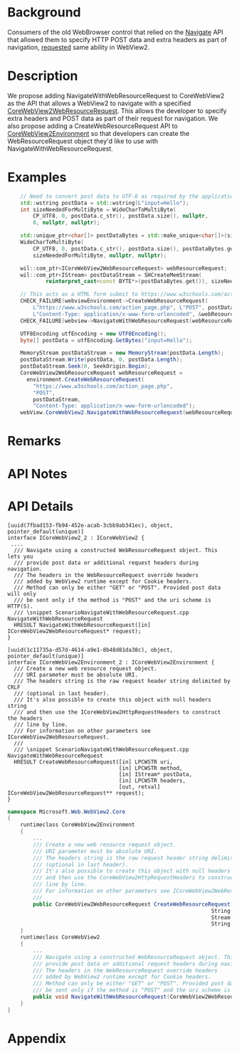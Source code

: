 
# Background
Consumers of the old WebBrowser control that relied on the [Navigate](https://docs.microsoft.com/en-us/previous-versions/aa752133(v=vs.85)) API that allowed them to specify HTTP POST data and extra headers as part of navigation, [requested](https://github.com/MicrosoftEdge/WebViewFeedback/issues/69) same ability in WebView2. 

# Description
We propose adding NavigateWithWebResourceRequest to CoreWebView2 as the API that allows a WebView2 to navigate with a specified [CoreWebView2WebResourceRequest](https://docs.microsoft.com/en-us/microsoft-edge/webview2/reference/dotnet/0-9-628/microsoft-web-webview2-core-corewebview2). This allows the developer to specify extra headers and POST data as part of their request for navigation.
We also propose adding a CreateWebResourceRequest API to [CoreWebView2Environment](https://docs.microsoft.com/en-us/microsoft-edge/webview2/reference/dotnet/0-9-515/microsoft-web-webview2-core-corewebview2environment) so that developers can create the WebResourceRequest object they'd like to use with NavigateWithWebResourceRequest.

# Examples

```cpp
    // Need to convert post data to UTF-8 as required by the application/x-www-form-urlencoded Content-Type 
    std::wstring postData = std::wstring(L"input=Hello");
    int sizeNeededForMultiByte = WideCharToMultiByte(
        CP_UTF8, 0, postData.c_str(), postData.size(), nullptr,
        0, nullptr, nullptr);

    std::unique_ptr<char[]> postDataBytes = std::make_unique<char[]>(sizeNeededForMultiByte);
    WideCharToMultiByte(
        CP_UTF8, 0, postData.c_str(), postData.size(), postDataBytes.get(),
        sizeNeededForMultiByte, nullptr, nullptr);

    wil::com_ptr<ICoreWebView2WebResourceRequest> webResourceRequest;
    wil::com_ptr<IStream> postDataStream = SHCreateMemStream(
            reinterpret_cast<const BYTE*>(postDataBytes.get()), sizeNeededForMultiByte);

    // This acts as a HTML form submit to https://www.w3schools.com/action_page.php
    CHECK_FAILURE(webviewEnvironment->CreateWebResourceRequest(
        L"https://www.w3schools.com/action_page.php", L"POST", postDataStream.get(),
        L"Content-Type: application/x-www-form-urlencoded", &webResourceRequest));
    CHECK_FAILURE(webview->NavigateWithWebResourceRequest(webResourceRequest.get()));
```

```csharp
    UTF8Encoding utfEncoding = new UTF8Encoding();
    byte[] postData = utfEncoding.GetBytes("input=Hello");

    MemoryStream postDataStream = new MemoryStream(postData.Length);
    postDataStream.Write(postData, 0, postData.Length);
    postDataStream.Seek(0, SeekOrigin.Begin);
    CoreWebView2WebResourceRequest webResourceRequest = 
      environment.CreateWebResourceRequest(
        "https://www.w3schools.com/action_page.php",
        "POST",
        postDataStream,
        "Content-Type: application/x-www-form-urlencoded");
    webView.CoreWebView2.NavigateWithWebResourceRequest(webResourceRequest);

```

# Remarks
<!-- Explanation and guidance that doesn't fit into the Examples section. -->

<!-- APIs should only throw exceptions in exceptional conditions; basically,
only when there's a bug in the caller, such as argument exception.  But if for some
reason it's necessary for a caller to catch an exception from an API, call that
out with an explanation either here or in the Examples -->

# API Notes
<!-- Option 1: Give a one or two line description of each API (type
and member), or at least the ones that aren't obvious
from their name.  These descriptions are what show up
in IntelliSense. For properties, specify the default value of the property if it
isn't the type's default (for example an int-typed property that doesn't default to zero.) -->

<!-- Option 2: Put these descriptions in the below API Details section,
with a "///" comment above the member or type. -->

# API Details
<!-- The exact API, in MIDL3 format (https://docs.microsoft.com/en-us/uwp/midl-3/) -->
```idl
[uuid(7fbad153-fb94-452e-acab-3cbb9ab341ec), object, pointer_default(unique)]
interface ICoreWebView2_2 : ICoreWebView2 {
 ....
  /// Navigate using a constructed WebResourceRequest object. This lets you
  /// provide post data or additional request headers during navigation.
  /// The headers in the WebResourceRequest override headers
  /// added by WebView2 runtime except for Cookie headers.
  /// Method can only be either "GET" or "POST". Provided post data will only
  /// be sent only if the method is "POST" and the uri scheme is HTTP(S).
  /// \snippet ScenarioNavigateWithWebResourceRequest.cpp NavigateWithWebResourceRequest
  HRESULT NavigateWithWebResourceRequest([in] ICoreWebView2WebResourceRequest* request);
}

[uuid(1c11735a-d57d-4614-a9e1-8b48d81da38c), object, pointer_default(unique)]
interface ICoreWebView2Environment_2 : ICoreWebView2Environment {
  /// Create a new web resource request object.
  /// URI parameter must be absolute URI.
  /// The headers string is the raw request header string delimited by CRLF
  /// (optional in last header).
  /// It's also possible to create this object with null headers string
  /// and then use the ICoreWebView2HttpRequestHeaders to construct the headers
  /// line by line.
  /// For information on other parameters see ICoreWebView2WebResourceRequest.
  ///
  /// \snippet ScenarioNavigateWithWebResourceRequest.cpp NavigateWithWebResourceRequest
  HRESULT CreateWebResourceRequest([in] LPCWSTR uri,
                                   [in] LPCWSTR method,
                                   [in] IStream* postData,
                                   [in] LPCWSTR headers,
                                   [out, retval] ICoreWebView2WebResourceRequest** request);
}
```

```c#
namespace Microsoft.Web.WebView2.Core
{
    runtimeclass CoreWebView2Environment
    {
        ...
        /// Create a new web resource request object.
        /// URI parameter must be absolute URI.
        /// The headers string is the raw request header string delimited by CRLF
        /// (optional in last header).
        /// It's also possible to create this object with null headers string
        /// and then use the CoreWebView2HttpRequestHeaders to construct the headers
        /// line by line.
        /// For information on other parameters see ICoreWebView2WebResourceRequest.
        ///
        public CoreWebView2WebResourceRequest CreateWebResourceRequest(String uri,
                                                                String method,
                                                                Stream postData,
                                                                String headers);
    }
    runtimeclass CoreWebView2
    {
        ...
        /// Navigate using a constructed WebResourceRequest object. This let's you
        /// provide post data or additional request headers during navigation.
        /// The headers in the WebResourceRequest override headers
        /// added by WebView2 runtime except for Cookie headers.
        /// Method can only be either "GET" or "POST". Provided post data will only
        /// be sent only if the method is "POST" and the uri scheme is HTTP(S).
        public void NavigateWithWebResourceRequest(CoreWebView2WebResourceRequest request);
    }
}
```

# Appendix
<!-- Anything else that you want to write down for posterity, but 
that isn't necessary to understand the purpose and usage of the API.
For example, implementation details. -->
